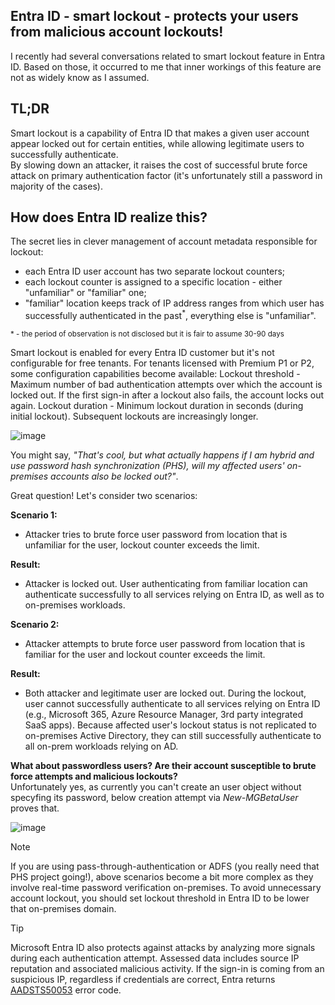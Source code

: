 ## Entra ID - smart lockout - protects your users from malicious account lockouts!
I recently had several conversations related to smart lockout feature in Entra ID.  Based on those, it occurred to me that inner workings of this feature are not as widely know as I assumed.<br>

## **TL;DR<br>**
Smart lockout is a capability of Entra ID that makes a given user account appear locked out for certain entities, while allowing legitimate users to successfully authenticate.<br>
By slowing down an attacker, it raises the cost of successful brute force attack on primary authentication factor (it's unfortunately still a password in majority of the cases).

## How does Entra ID realize this?

The secret lies in clever management of account metadata responsible for lockout: 
- each Entra ID user account has two separate lockout counters;
- each lockout counter is assigned to a specific location - either "unfamiliar" or "familiar" one;
- "familiar" location keeps track of IP address ranges from which user has successfully authenticated in the past<sup>*</sup>, everything else is "unfamiliar".

<sup>* \- the period of observation is not disclosed but it is fair to assume 30-90 days</sup>

Smart lockout is enabled for every Entra ID customer but it's not configurable for free tenants.
For tenants licensed with Premium P1 or P2, some configuration capabilities become available:
Lockout threshold - Maximum number of bad authentication attempts over which the account is locked out. If the first sign-in after a lockout also fails, the account locks out again. 
Lockout duration - Minimum lockout duration in seconds (during initial lockout). Subsequent lockouts are increasingly longer.

![image](https://github.com/user-attachments/assets/dcea6684-228c-4fed-824d-1ba727997ba0)

You might say, _"That's cool, but what actually happens if I am hybrid and use password hash synchronization (PHS), will my affected users' on-premises accounts also be locked out?"_.

Great question! Let's consider two scenarios:

**Scenario 1:<br>**
- Attacker tries to brute force user password from location that is unfamiliar for the user, lockout counter exceeds the limit.

**Result:<br>**
- Attacker is locked out. User authenticating from familiar location can authenticate successfully to all services relying on Entra ID, as well as to on-premises workloads.

**Scenario 2:<br>**
- Attacker attempts to brute force user password from location that is familiar for the user and lockout counter exceeds the limit.

**Result:<br>**
- Both attacker and legitimate user are locked out. During the lockout, user cannot successfully authenticate to all services relying on Entra ID (e.g., Microsoft 365, Azure Resource Manager, 3rd party integrated SaaS apps). 
Because affected user's lockout status is not replicated to on-premises Active Directory, they can still successfully authenticate to all on-prem workloads relying on AD.

**What about passwordless users? Are their account susceptible to brute force attempts and malicious lockouts?**<br>
Unfortunately yes, as currently you can't create an user object without specyfing its password, below creation attempt via _New-MGBetaUser_ proves that.<br>

![image](https://github.com/user-attachments/assets/644a33b7-a658-4729-9596-58a602d71b43)

>[!NOTE]
>If you are using pass-through-authentication or ADFS (you really need that PHS project going!), above scenarios become a bit more complex as they involve real-time password verification on-premises. To avoid unnecessary account lockout, you should set lockout threshold in Entra ID to be lower that on-premises domain.

>[!TIP]
>Microsoft Entra ID also protects against attacks by analyzing more signals during each authentication attempt. Assessed data includes source IP reputation and associated malicious activity.
>If the sign-in is coming from an suspicious IP, regardless if credentials are correct, Entra returns [AADSTS50053](https://learn.microsoft.com/en-us/entra/identity-platform/reference-error-codes#aadsts-error-codes) error code.
